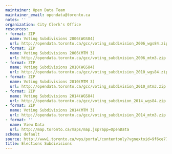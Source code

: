 ```yaml
---
maintainer: Open Data Team
maintainer_email: opendata@toronto.ca
notes: ''
organization: City Clerk's Office
resources:
- format: ZIP
  name: Voting Subdivisions 2006(WGS84)
  url: http://opendata.toronto.ca/gcc/voting_subdivision_2006_wgs84.zip
- format: ZIP
  name: Voting Subdivisions 2006(MTM 3)
  url: http://opendata.toronto.ca/gcc/voting_subdivision_2006_mtm3.zip
- format: ZIP
  name: Voting Subdivisions 2010(WGS84)
  url: http://opendata.toronto.ca/gcc/voting_subdivision_2010_wgs84.zip
- format: ZIP
  name: Voting Subdivisions 2010(MTM 3)
  url: http://opendata.toronto.ca/gcc/voting_subdivision_2010_mtm3.zip
- format: ZIP
  name: Voting Subdivisions 2014(WGS84)
  url: http://opendata.toronto.ca/gcc/voting_subdivsion_2014_wgs84.zip
- format: ZIP
  name: Voting Subdivisions 2014(MTM 3)
  url: http://opendata.toronto.ca/gcc/voting_subdivision_2014_mtm3.zip
- format: ''
  name: View Data
  url: http://map.toronto.ca/maps/map.jsp?app=OpenData
schema: default
source: http://www1.toronto.ca/wps/portal/contentonly?vgnextoid=9f6ce77bf365e210VgnVCM1000003dd60f89RCRD&vgnextchannel=1a66e03bb8d1e310VgnVCM10000071d60f89RCRD
title: Elections Subdivisions
---
```

